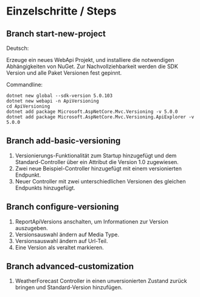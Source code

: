 # Einzelschritte / Steps

## Branch start-new-project

Deutsch:

Erzeuge ein neues WebApi Projekt, und installiere die notwendigen Abhängigkeiten von NuGet. Zur Nachvollziehbarkeit werden die SDK Version und alle Paket Versionen fest gepinnt.

Commandline:

```shell
dotnet new global --sdk-version 5.0.103
dotnet new webapi -n ApiVersioning
cd ApiVersioning
dotnet add package Microsoft.AspNetCore.Mvc.Versioning -v 5.0.0
dotnet add package Microsoft.AspNetCore.Mvc.Versioning.ApiExplorer -v 5.0.0
```

## Branch add-basic-versioning

1. Versionierungs-Funktionalität zum Startup hinzugefügt und dem Standard-Controller über ein Attribut die Version 1.0 zugewiesen.
2. Zwei neue Beispiel-Controller hinzugefügt mit einem versionierten Endpunkt. 
3. Neuer Controller mit zwei unterschiedlichen Versionen des gleichen Endpunkts hinzugefügt.

## Branch configure-versioning

1. ReportApiVersions anschalten, um Informationen zur Version auszugeben.
2. Versionsauswahl ändern auf Media Type.
3. Versionsauswahl ändern auf Url-Teil.
4. Eine Version als veraltet markieren.

## Branch advanced-customization

1. WeatherForecast Controller in einen unversionierten Zustand zurück bringen und Standard-Version hinzufügen.
